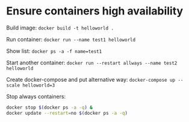 # Ensure containers high availability

Build image: `docker build -t helloworld .`

Run container: `docker run --name test1 helloworld`

Show list: `docker ps -a -f name=test1`

Start another container: `docker run --restart allways --name test2 helloworld`

Create docker-compose and put alternative way:
`docker-compose up --scale helloworld=3`

Stop always containers:

```bash
docker stop $(docker ps -a -q) &
docker update --restart=no $(docker ps -a -q)
```